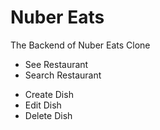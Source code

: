 # Nuber Eats

The Backend of Nuber Eats Clone

- See Restaurant
- Search Restaurant

* Create Dish
* Edit Dish
* Delete Dish
